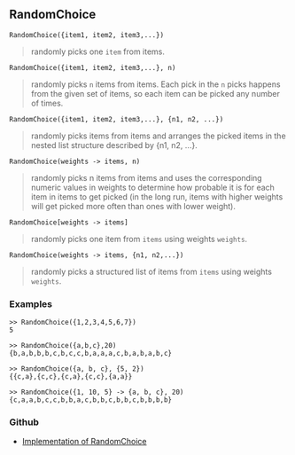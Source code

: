 ## RandomChoice

```
RandomChoice({item1, item2, item3,...})
```

> randomly picks one `item` from items. 
 
```
RandomChoice({item1, item2, item3,...}, n)
```

> randomly picks `n` items from items. Each pick in the `n` picks happens from the given set of items, so each item can be picked any number of times.

```
RandomChoice({item1, item2, item3,...}, {n1, n2, ...})
```
 
> randomly picks items from items and arranges the picked items in the nested list structure described by {n1, n2, ...}.

```
RandomChoice(weights -> items, n)
```

> randomly picks n items from items and uses the corresponding numeric values in weights to determine how probable it is for each item in items to get picked (in the long run, items with higher weights will get picked more often than ones with lower weight).

```
RandomChoice[weights -> items]
```

> randomly picks one item from `items` using weights `weights`.

```
RandomChoice(weights -> items, {n1, n2,...})
```

> randomly picks a structured list of items from `items` using weights `weights`.

### Examples

```
>> RandomChoice({1,2,3,4,5,6,7})
5

>> RandomChoice({a,b,c},20)
{b,a,b,b,b,c,b,c,c,b,a,a,a,c,b,a,b,a,b,c}

>> RandomChoice({a, b, c}, {5, 2})
{{c,a},{c,c},{c,a},{c,c},{a,a}}
      
>> RandomChoice({1, 10, 5} -> {a, b, c}, 20)
{c,a,a,b,c,c,b,b,a,c,b,b,c,b,b,c,b,b,b,b}
```
### Github
* [Implementation of RandomChoice](https://github.com/axkr/symja_android_library/blob/master/symja_android_library/matheclipse-core/src/main/java/org/matheclipse/core/builtin/RandomFunctions.java#L69) 
